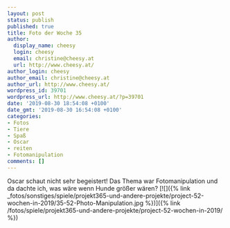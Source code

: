 ```yaml
---
layout: post
status: publish
published: true
title: Foto der Woche 35
author:
  display_name: cheesy
  login: cheesy
  email: christine@cheesy.at
  url: http://www.cheesy.at/
author_login: cheesy
author_email: christine@cheesy.at
author_url: http://www.cheesy.at/
wordpress_id: 39701
wordpress_url: http://www.cheesy.at/?p=39701
date: '2019-08-30 18:54:08 +0100'
date_gmt: '2019-08-30 16:54:08 +0100'
categories:
- Fotos
- Tiere
- Spaß
- Oscar
- reiten
- Fotomanipulation
comments: []
---
```

Oscar schaut nicht sehr begeistert! Das Thema war Fotomanipulation und da dachte ich, was wäre wenn Hunde größer wären?
[![]({% link _fotos/sonstiges/spiele/projekt365-und-andere-projekte/project-52-wochen-in-2019/35-52-Photo-Manipulation.jpg %})]({% link /fotos/spiele/projekt365-und-andere-projekte/project-52-wochen-in-2019/ %})
